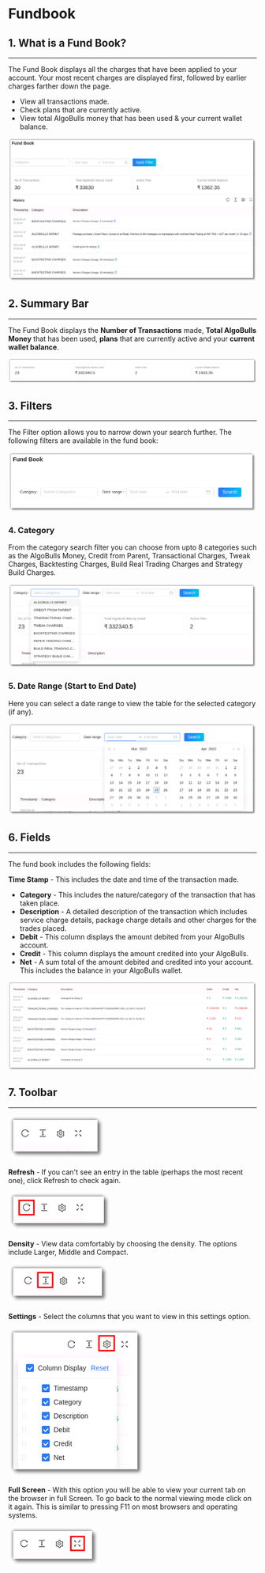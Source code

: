 # Fundbook

## 1. What is a Fund Book?

---
The Fund Book displays all the charges that have been applied to your account. Your most recent charges are displayed first, followed by earlier charges farther down the page. 

* View all transactions made. 
* Check plans that are currently active. 
* View total AlgoBulls money that has been used & your current wallet balance. 



![Fundbook](imgs/fb.png)

## 2. Summary Bar

---

The Fund Book displays the **Number of Transactions** made, **Total AlgoBulls Money** that has been used, **plans** that are currently active and your **current wallet balance**. 

![Fundbook](imgs/fb1.png)

## 3. Filters

---
The Filter option allows you to narrow down your search further. The following filters are available in the fund book:

![Filters](imgs/fb2.png)

### 4. Category

From the category search filter you can choose from upto 8 categories such as the AlgoBulls Money, Credit from Parent, Transactional Charges, Tweak Charges, Backtesting Charges, Build Real Trading Charges and Strategy Build Charges. 

![Filters](imgs/fb3.png)

### 5. Date Range (Start to End Date)

Here you can select a date range to view the table for the selected category (if any).

![Filters](imgs/fb4.png)

## 6. Fields

---
The fund book includes the following fields: 

**Time Stamp** - This includes the date and time of the transaction made.
* **Category** -  This includes the nature/category of the transaction that has taken place.
* **Description** - A detailed description of the transaction which includes service charge details, package charge details and other charges for the trades placed.
* **Debit** - This column displays the amount debited from your AlgoBulls account.
* **Credit** - This column displays the amount credited into your AlgoBulls.
* **Net** - A sum total of the amount debited and credited into your account. This includes the balance in your AlgoBulls wallet.

[ ![Fundbook](imgs/fb5.png "Click to Enlarge or Ctrl+Click to open in a new Tab") ](imgs/fb5.png)

## 7. Toolbar

---
![Filters](imgs/toolbar1.png)

**Refresh** - If you can't see an entry in the table (perhaps the most recent one), click Refresh to check again.

![Filters](imgs/toolbar3.png)

**Density** - View data comfortably by choosing the density. The options include Larger, Middle and Compact. 

![Filters](imgs/toolbar4.png)

**Settings** - Select the columns that you want to view in this settings option.

![Filters](imgs/toolbar5_fundbook.png)

**Full Screen** - With this option you will be able to view your current tab on the browser in full Screen. To go back to the normal viewing mode click on it again. This is similar to pressing F11 on most browsers and operating systems.

![Filters](imgs/toolbar6.png)